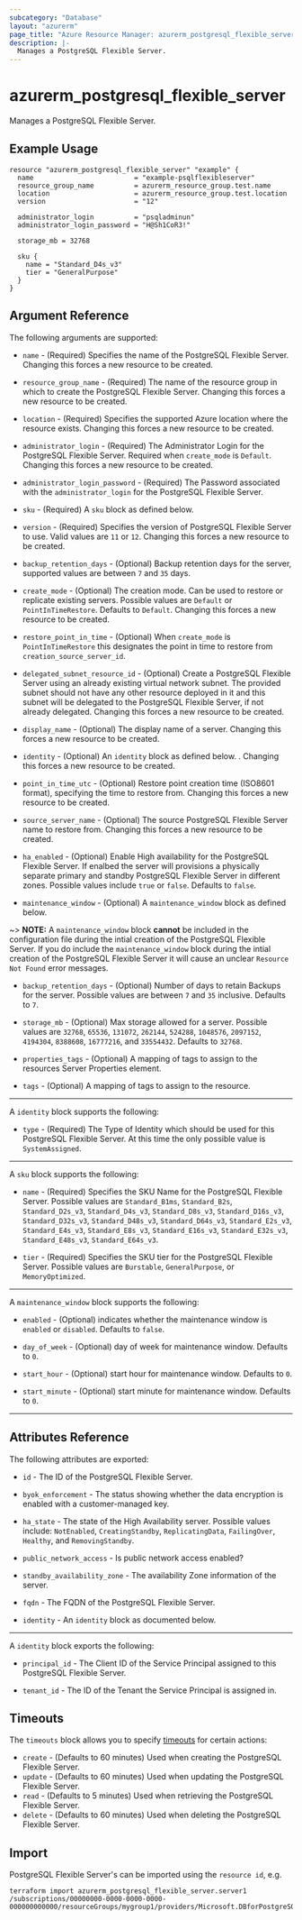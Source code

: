 ```yaml
---
subcategory: "Database"
layout: "azurerm"
page_title: "Azure Resource Manager: azurerm_postgresql_flexible_server"
description: |-
  Manages a PostgreSQL Flexible Server.
---
```


# azurerm_postgresql_flexible_server

Manages a PostgreSQL Flexible Server.

## Example Usage

```hcl
resource "azurerm_postgresql_flexible_server" "example" {
  name                         = "example-psqlflexibleserver"
  resource_group_name          = azurerm_resource_group.test.name
  location                     = azurerm_resource_group.test.location
  version                      = "12"

  administrator_login          = "psqladminun"
  administrator_login_password = "H@Sh1CoR3!"

  storage_mb = 32768

  sku {
    name = "Standard_D4s_v3"
    tier = "GeneralPurpose"
  }
}
```

## Argument Reference

The following arguments are supported:

* `name` - (Required) Specifies the name of the PostgreSQL Flexible Server. Changing this forces a new resource to be created.

* `resource_group_name` - (Required) The name of the resource group in which to create the PostgreSQL Flexible Server. Changing this forces a new resource to be created.

* `location` - (Required) Specifies the supported Azure location where the resource exists. Changing this forces a new resource to be created.

* `administrator_login` - (Required) The Administrator Login for the PostgreSQL Flexible Server. Required when `create_mode` is `Default`. Changing this forces a new resource to be created.

* `administrator_login_password` - (Required) The Password associated with the `administrator_login` for the PostgreSQL Flexible Server.

* `sku` - (Required) A `sku` block as defined below.

* `version` - (Required) Specifies the version of PostgreSQL Flexible Server to use. Valid values are `11` or `12`. Changing this forces a new resource to be created.

* `backup_retention_days` - (Optional) Backup retention days for the server, supported values are between `7` and `35` days.

* `create_mode` - (Optional) The creation mode. Can be used to restore or replicate existing servers. Possible values are `Default` or `PointInTimeRestore`. Defaults to `Default`. Changing this forces a new resource to be created.

* `restore_point_in_time` - (Optional) When `create_mode` is `PointInTimeRestore` this designates the point in time to restore from `creation_source_server_id`. 

* `delegated_subnet_resource_id` - (Optional) Create a PostgreSQL Flexible Server using an already existing virtual network subnet. The provided subnet should not have any other resource deployed in it and this subnet will be delegated to the PostgreSQL Flexible Server, if not already delegated. Changing this forces a new resource to be created.

* `display_name` - (Optional) The display name of a server. Changing this forces a new resource to be created.

* `identity` - (Optional) An `identity` block as defined below. . Changing this forces a new resource to be created.

* `point_in_time_utc` - (Optional) Restore point creation time (ISO8601 format), specifying the time to restore from. Changing this forces a new resource to be created.

* `source_server_name` - (Optional) The source PostgreSQL Flexible Server name to restore from. Changing this forces a new resource to be created.

* `ha_enabled` - (Optional) Enable High availability for the PostgreSQL Flexible Server. If enalbed the server will provisions a physically separate primary and standby PostgreSQL Flexible Server in different zones. Possible values include `true` or `false`. Defaults to `false`.

* `maintenance_window` - (Optional) A `maintenance_window` block as defined below.

~> **NOTE:** A `maintenance_window` block **cannot** be included in the configuration file during the intial creation of the PostgreSQL Flexible Server. If you do include the `maintenance_window` block during the intial creation of the PostgreSQL Flexible Server it will cause an unclear `Resource Not Found` error messages.

* `backup_retention_days` - (Optional) Number of days to retain Backups for the server. Possible values are between `7` and `35` inclusive. Defaults to `7`.

* `storage_mb` - (Optional) Max storage allowed for a server. Possible values are `32768`, `65536`, `131072`, `262144`, `524288`, `1048576`, `2097152`, `4194304`, `8388608`, `16777216`, and `33554432`. Defaults to `32768`.

* `properties_tags` - (Optional) A mapping of tags to assign to the resources Server Properties element.

* `tags` - (Optional) A mapping of tags to assign to the resource.

---

A `identity` block supports the following:

* `type` - (Required) The Type of Identity which should be used for this PostgreSQL Flexible Server. At this time the only possible value is `SystemAssigned`.

---

A `sku` block supports the following:

* `name` - (Required) Specifies the SKU Name for the PostgreSQL Flexible Server. Possible values are `Standard_B1ms`, `Standard_B2s`, `Standard_D2s_v3`, `Standard_D4s_v3`, `Standard_D8s_v3`, `Standard_D16s_v3`, `Standard_D32s_v3`, `Standard_D48s_v3`, `Standard_D64s_v3`, `Standard_E2s_v3`, `Standard_E4s_v3`, `Standard_E8s_v3`, `Standard_E16s_v3`, `Standard_E32s_v3`, `Standard_E48s_v3`, `Standard_E64s_v3`.

* `tier` - (Required) Specifies the SKU tier for the PostgreSQL Flexible Server. Possible values are `Burstable`, `GeneralPurpose`, or `MemoryOptimized`.

---

A `maintenance_window` block supports the following:

* `enabled` - (Optional) indicates whether the maintenance window is `enabled` or `disabled`. Defaults to `false`.

* `day_of_week` - (Optional) day of week for maintenance window. Defaults to `0`.

* `start_hour` - (Optional) start hour for maintenance window. Defaults to `0`.

* `start_minute` - (Optional) start minute for maintenance window. Defaults to `0`.

---

## Attributes Reference

The following attributes are exported:

* `id` - The ID of the PostgreSQL Flexible Server.

* `byok_enforcement` - The status showing whether the data encryption is enabled with a customer-managed key.

* `ha_state` - The state of the High Availability server. Possible values include: `NotEnabled`, `CreatingStandby`, `ReplicatingData`, `FailingOver`, `Healthy`, and `RemovingStandby`.

* `public_network_access` - Is public network access enabled?

* `standby_availability_zone` - The availability Zone information of the server.

* `fqdn` - The FQDN of the PostgreSQL Flexible Server.

* `identity` - An `identity` block as documented below.

---

A `identity` block exports the following:

* `principal_id` - The Client ID of the Service Principal assigned to this PostgreSQL Flexible Server.

* `tenant_id` - The ID of the Tenant the Service Principal is assigned in.

## Timeouts

The `timeouts` block allows you to specify [timeouts](https://www.terraform.io/docs/configuration/resources.html#timeouts) for certain actions:

* `create` - (Defaults to 60 minutes) Used when creating the PostgreSQL Flexible Server.
* `update` - (Defaults to 60 minutes) Used when updating the PostgreSQL Flexible Server.
* `read` - (Defaults to 5 minutes) Used when retrieving the PostgreSQL Flexible Server.
* `delete` - (Defaults to 60 minutes) Used when deleting the PostgreSQL Flexible Server.

## Import

PostgreSQL Flexible Server's can be imported using the `resource id`, e.g.

```shell
terraform import azurerm_postgresql_flexible_server.server1 /subscriptions/00000000-0000-0000-0000-000000000000/resourceGroups/mygroup1/providers/Microsoft.DBforPostgreSQL/flexibleServers/server1
```
